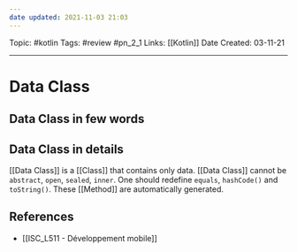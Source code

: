 ```yaml
---
date updated: 2021-11-03 21:03
---
```


Topic: #kotlin
Tags: #review #pn_2_1
Links: [[Kotlin]]
Date Created: 03-11-21

---

# Data Class

## Data Class in few words

## Data Class in details

[[Data Class]] is a [[Class]] that contains only data.
[[Data Class]] cannot be `abstract`, `open`, `sealed`, `inner`.
One should redefine `equals`, `hashCode()` and `toString()`. These [[Method]] are automatically generated.

## References

- [[ISC_L511 - Développement mobile]]
